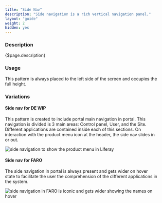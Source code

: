 ```yaml
---
title: "Side Nav"
description: "Side navigation is a rich vertical navigation panel."
layout: "guide"
weight: 2
hidden: yes
---
```


### Description

{$page.description}

### Usage

This pattern is always placed to the left side of the screen and occupies the full height.

### Variations

#### Side nav for DE WIP

This pattern is created to include portal main navigation in portal. This navigation is divided is 3 main areas: Control panel, User, and the Site. Different applications are contained inside each of this sections. On interaction with the product menu icon at the header, the side nav slides in or out.

![side navigation to show the product menu in Liferay](../../../images/SideNav.png)

#### Side nav for FARO

The side navigation in portal is always present and gets wider on hover state to facilitate the user the comprehension of the different applications in the system.

![side navigation in FARO is iconic and gets wider showing the names on hover](../../../images/ProductMenuFaro.png)